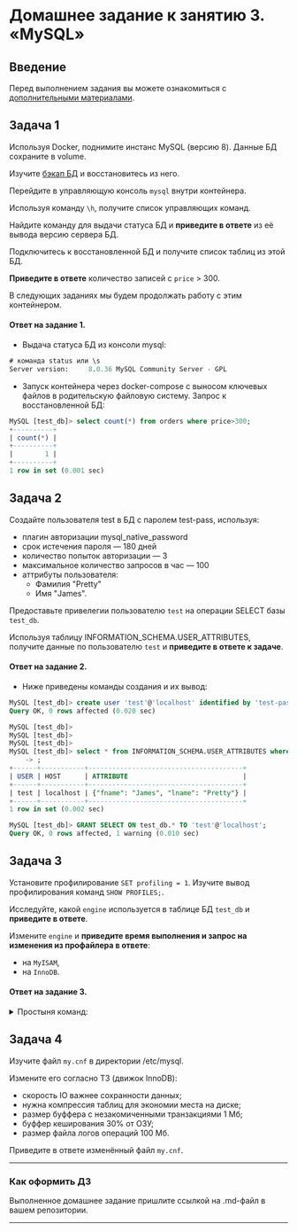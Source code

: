 # Домашнее задание к занятию 3. «MySQL»

## Введение

Перед выполнением задания вы можете ознакомиться с 
[дополнительными материалами](https://github.com/netology-code/virt-homeworks/blob/virt-11/additional/README.md).

## Задача 1

Используя Docker, поднимите инстанс MySQL (версию 8). Данные БД сохраните в volume.

Изучите [бэкап БД](https://github.com/netology-code/virt-homeworks/tree/virt-11/06-db-03-mysql/test_data) и 
восстановитесь из него.

Перейдите в управляющую консоль `mysql` внутри контейнера.

Используя команду `\h`, получите список управляющих команд.

Найдите команду для выдачи статуса БД и **приведите в ответе** из её вывода версию сервера БД.

Подключитесь к восстановленной БД и получите список таблиц из этой БД.

**Приведите в ответе** количество записей с `price` > 300.

В следующих заданиях мы будем продолжать работу с этим контейнером.

#### Ответ на задание 1.

- Выдача статуса БД из консоли mysql:
```SQL
# команда status или \s
Server version:		8.0.36 MySQL Community Server - GPL
```

- Запуск контейнера через docker-compose с выносом ключевых файлов в родительскую файловую систему.
Запрос к восстановленной БД:
```SQL
MySQL [test_db]> select count(*) from orders where price>300;
+----------+
| count(*) |
+----------+
|        1 |
+----------+
1 row in set (0.001 sec)
```

## Задача 2

Создайте пользователя test в БД c паролем test-pass, используя:

- плагин авторизации mysql_native_password
- срок истечения пароля — 180 дней 
- количество попыток авторизации — 3 
- максимальное количество запросов в час — 100
- аттрибуты пользователя:
    - Фамилия "Pretty"
    - Имя "James".

Предоставьте привелегии пользователю `test` на операции SELECT базы `test_db`.
    
Используя таблицу INFORMATION_SCHEMA.USER_ATTRIBUTES, получите данные по пользователю `test` и 
**приведите в ответе к задаче**.

#### Ответ на задание 2.

- Ниже приведены команды создания и их вывод:
```SQL
MySQL [test_db]> create user 'test'@'localhost' identified by 'test-pass' WITH MAX_QUERIES_PER_HOUR 100 password expire interval 180 day failed_login_attempts 3 PASSWORD_LOCK_TIME 1 ATTRIBUTE '{"fname": "James", "lname": "Pretty"}';
Query OK, 0 rows affected (0.020 sec)

MySQL [test_db]> 
MySQL [test_db]> 
MySQL [test_db]> 
MySQL [test_db]> select * from INFORMATION_SCHEMA.USER_ATTRIBUTES where user='test'
    -> ;
+------+-----------+---------------------------------------+
| USER | HOST      | ATTRIBUTE                             |
+------+-----------+---------------------------------------+
| test | localhost | {"fname": "James", "lname": "Pretty"} |
+------+-----------+---------------------------------------+
1 row in set (0.002 sec)

MySQL [test_db]> GRANT SELECT ON test_db.* TO 'test'@'localhost';
Query OK, 0 rows affected, 1 warning (0.010 sec)
```

## Задача 3

Установите профилирование `SET profiling = 1`.
Изучите вывод профилирования команд `SHOW PROFILES;`.

Исследуйте, какой `engine` используется в таблице БД `test_db` и **приведите в ответе**.

Измените `engine` и **приведите время выполнения и запрос на изменения из профайлера в ответе**:
- на `MyISAM`,
- на `InnoDB`.

#### Ответ на задание 3.

<details>

<summary>Простыня команд:</summary>

```SQL
MySQL [test_db]> set profiling=1;
Query OK, 0 rows affected, 1 warning (0.001 sec)

MySQL [test_db]> select engine, table_schema from information_schema.tables where table_schema='test_db';
+--------+--------------+
| ENGINE | TABLE_SCHEMA |
+--------+--------------+
| InnoDB | test_db      |
+--------+--------------+
1 row in set (0.002 sec)

MySQL [test_db]> show tables
    -> ;
+-------------------+
| Tables_in_test_db |
+-------------------+
| orders            |
+-------------------+
1 row in set (0.002 sec)

MySQL [test_db]> alter table orders ENGINE='MyISAM';
Query OK, 5 rows affected (0.053 sec)
Records: 5  Duplicates: 0  Warnings: 0

MySQL [test_db]> select engine, table_schema from information_schema.tables where table_schema='test_db';
+--------+--------------+
| ENGINE | TABLE_SCHEMA |
+--------+--------------+
| MyISAM | test_db      |
+--------+--------------+
1 row in set (0.002 sec)

MySQL [test_db]> alter table orders ENGINE='InnoDB';
Query OK, 5 rows affected (0.064 sec)
Records: 5  Duplicates: 0  Warnings: 0

MySQL [test_db]> select engine, table_schema from information_schema.tables where table_schema='test_db';
+--------+--------------+
| ENGINE | TABLE_SCHEMA |
+--------+--------------+
| InnoDB | test_db      |
+--------+--------------+
1 row in set (0.002 sec)

MySQL [test_db]> show profiles;
+----------+------------+-----------------------------------------------------------------------------------------+
| Query_ID | Duration   | Query                                                                                   |
+----------+------------+-----------------------------------------------------------------------------------------+
|        1 | 0.00141400 | select engine, table_schema from information_schema.tables where table_schema='test_db' |
|        2 | 0.00193125 | show tables                                                                             |
|        3 | 0.05259250 | alter table orders ENGINE='MyISAM'                                                      |
|        4 | 0.00194975 | select engine, table_schema from information_schema.tables where table_schema='test_db' |
|        5 | 0.06547300 | alter table orders ENGINE='InnoDB'                                                      |
|        6 | 0.00156425 | select engine, table_schema from information_schema.tables where table_schema='test_db' |
+----------+------------+-----------------------------------------------------------------------------------------+
6 rows in set, 1 warning (0.001 sec)

MySQL [test_db]> show profile for query 3;
+--------------------------------+----------+
| Status                         | Duration |
+--------------------------------+----------+
| starting                       | 0.000069 |
| Executing hook on transaction  | 0.000005 |
| starting                       | 0.000091 |
| checking permissions           | 0.000008 |
| checking permissions           | 0.000004 |
| init                           | 0.000010 |
| Opening tables                 | 0.000289 |
| setup                          | 0.000083 |
| creating table                 | 0.000892 |
| waiting for handler commit     | 0.000016 |
| waiting for handler commit     | 0.003855 |
| After create                   | 0.000381 |
| System lock                    | 0.000011 |
| copy to tmp table              | 0.000082 |
| waiting for handler commit     | 0.000008 |
| waiting for handler commit     | 0.000009 |
| waiting for handler commit     | 0.000024 |
| rename result table            | 0.000054 |
| waiting for handler commit     | 0.021868 |
| waiting for handler commit     | 0.000018 |
| waiting for handler commit     | 0.002989 |
| waiting for handler commit     | 0.000013 |
| waiting for handler commit     | 0.007461 |
| waiting for handler commit     | 0.000020 |
| waiting for handler commit     | 0.001101 |
| end                            | 0.009592 |
| query end                      | 0.003095 |
| closing tables                 | 0.000019 |
| waiting for handler commit     | 0.000023 |
| freeing items                  | 0.000478 |
| cleaning up                    | 0.000028 |
+--------------------------------+----------+
31 rows in set, 1 warning (0.001 sec)

MySQL [test_db]> show profile for query 5;
+--------------------------------+----------+
| Status                         | Duration |
+--------------------------------+----------+
| starting                       | 0.000066 |
| Executing hook on transaction  | 0.000094 |
| starting                       | 0.000022 |
| checking permissions           | 0.000006 |
| checking permissions           | 0.000005 |
| init                           | 0.000011 |
| Opening tables                 | 0.000214 |
| setup                          | 0.000046 |
| creating table                 | 0.000073 |
| After create                   | 0.028503 |
| System lock                    | 0.000018 |
| copy to tmp table              | 0.000141 |
| rename result table            | 0.000991 |
| waiting for handler commit     | 0.000040 |
| waiting for handler commit     | 0.004666 |
| waiting for handler commit     | 0.000012 |
| waiting for handler commit     | 0.017665 |
| waiting for handler commit     | 0.000018 |
| waiting for handler commit     | 0.003949 |
| waiting for handler commit     | 0.000016 |
| waiting for handler commit     | 0.003579 |
| end                            | 0.000500 |
| query end                      | 0.002851 |
| closing tables                 | 0.000025 |
| waiting for handler commit     | 0.000044 |
| freeing items                  | 0.001690 |
| cleaning up                    | 0.000235 |
+--------------------------------+----------+
27 rows in set, 1 warning (0.001 sec)
```
</details>

## Задача 4 

Изучите файл `my.cnf` в директории /etc/mysql.

Измените его согласно ТЗ (движок InnoDB):

- скорость IO важнее сохранности данных;
- нужна компрессия таблиц для экономии места на диске;
- размер буффера с незакомиченными транзакциями 1 Мб;
- буффер кеширования 30% от ОЗУ;
- размер файла логов операций 100 Мб.

Приведите в ответе изменённый файл `my.cnf`.

---

### Как оформить ДЗ

Выполненное домашнее задание пришлите ссылкой на .md-файл в вашем репозитории.

---


